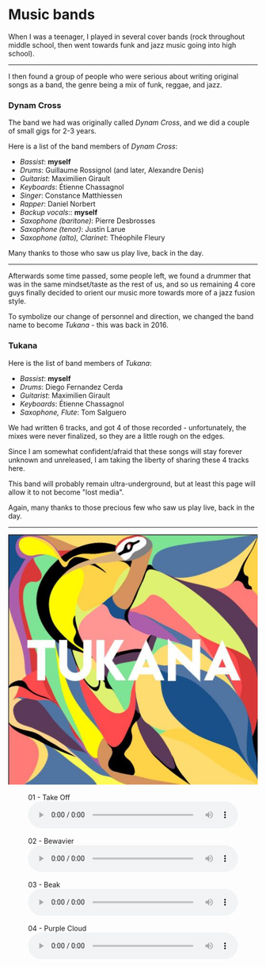 
# Music bands

When I was a teenager, I played in several cover bands (rock throughout middle school, then went towards funk and jazz music going into high school).

---

I then found a group of people who were serious about writing original songs as a band, the genre being a mix of funk, reggae, and jazz.

### Dynam Cross

The band we had was originally called *Dynam Cross*, and we did a couple of small gigs for 2-3 years.

Here is a list of the band members of *Dynam Cross*:
- *Bassist*: **myself**
- *Drums*: Guillaume Rossignol (and later, Alexandre Denis)
- *Guitarist*: Maximilien Girault
- *Keyboards*: Étienne Chassagnol
- *Singer*: Constance Matthiessen
- *Rapper*: Daniel Norbert
- *Backup vocals*:: **myself**
- *Saxophone (baritone)*: Pierre Desbrosses
- *Saxophone (tenor)*: Justin Larue
- *Saxophone (alto), Clarinet*: Théophile Fleury

Many thanks to those who saw us play live, back in the day.

---

Afterwards some time passed, some people left, we found a drummer that was in the same mindset/taste as the rest of us, and so us remaining 4 core guys finally decided to orient our music more towards more of a jazz fusion style.

To symbolize our change of personnel and direction, we changed the band name to become *Tukana* - this was back in 2016.

### Tukana

Here is the list of band members of *Tukana*:
- *Bassist*: **myself**
- *Drums*: Diego Fernandez Cerda
- *Guitarist*: Maximilien Girault
- *Keyboards*: Étienne Chassagnol
- *Saxophone, Flute*: Tom Salguero

We had written 6 tracks, and got 4 of those recorded - unfortunately, the mixes were never finalized, so they are a little rough on the edges.

Since I am somewhat confident/afraid that these songs will stay forever unknown and unreleased, I am taking the liberty of sharing these 4 tracks here.

This band will probably remain ultra-underground, but at least this page will allow it to not become "lost media".

Again, many thanks to those precious few who saw us play live, back in the day.

---

![](tukana/cover.jpg)

<figure>            <figcaption>01 - Take Off</figcaption>
<audio controls src="tukana/Tukana - Take Off.mp3" style="width:100%;">
			<a href="tukana/Tukana - Take Off.mp3">Download</a></audio>
</figure>

<figure>            <figcaption>02 - Bewavier</figcaption>
<audio controls src="tukana/Tukana - Bewavier.mp3" style="width:100%;">
			<a href="tukana/Tukana - Bewavier.mp3">Download</a></audio>
</figure>

<figure>            <figcaption>03 - Beak</figcaption>
<audio controls src="tukana/Tukana - Beak.mp3" style="width:100%;">
			<a href="tukana/Tukana - Beak.mp3">Download</a></audio>
</figure>

<figure>            <figcaption>04 - Purple Cloud</figcaption>
<audio controls src="tukana/Tukana - Purple Cloud.mp3" style="width:100%;">
			<a href="tukana/Tukana - Purple Cloud.mp3">Download</a></audio>
</figure>
